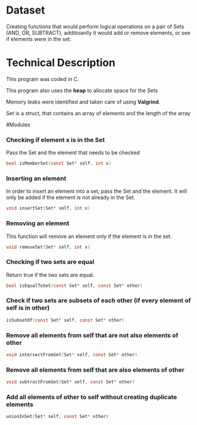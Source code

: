 # Dataset
Creating functions that would perform logical operations on a pair of Sets (AND, OR, SUBTRACT), additioanlly it would add or  remove elements, or see if elements were in the set.

# Technical Description 

This program was coded in C.

This program also uses the **heap** to allocate space for the Sets

Memory leaks were identified and taken care of using **Valgrind**.

Set is a struct, that contains an array of elements and the length of the array

#Modules 


### **Checking if element x is in the Set**

Pass the Set and the element that needs to be checked 
```C
bool isMemberSet(const Set* self, int x)
```
  
### **Inserting an element**

In order to insert an element into a set, pass the Set and the element. It will only be added if the element is not already in the Set.

```C
void insertSet(Set* self, int x)
```

### **Removing an element**

This function will remove an element only if the element is in the set.

```C
void removeSet(Set* self, int x)
```



### **Checking if two sets are equal**

Return true if the two sets are equal.

```C
bool isEqualToSet(const Set* self, const Set* other)
```

### **Check if two sets are subsets of each other (if every element of self is in other)**

```C
isSubsetOf(const Set* self, const Set* other)
```

### **Remove all elements from self that are not also elements of other**

```C
void intersectFromSet(Set* self, const Set* other)
```

### **Remove all elements from self that are also elements of other**

```C
void subtractFromSet(Set* self, const Set* other)
```

### **Add all elements of other to self without creating duplicate elements**

```C
unionInSet(Set* self, const Set* other)
```

